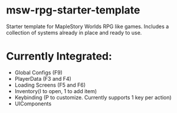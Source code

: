 # msw-rpg-starter-template
Starter template for MapleStory Worlds RPG like games. Includes a collection of systems already in place and ready to use.

# Currently Integrated:
- Global Configs (F9)
- PlayerData (F3 and F4)
- Loading Screens (F5 and F6)
- Inventory(I to open, 1 to add item)
- Keybinding (P to customize. Currently supports 1 key per action)
- UIComponents
